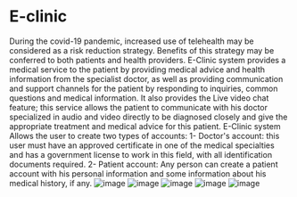 # E-clinic
During the covid-19 pandemic, increased use of telehealth may be
considered as a risk reduction strategy. Benefits of this strategy
may be conferred to both patients and health providers.
E-Clinic system provides a medical service to the patient by
providing medical advice and health information from the
specialist doctor, as well as providing communication and
support channels for the patient by responding to inquiries,
common questions and medical information. It also provides the
Live video chat feature; this service allows the patient to
communicate with his doctor specialized in audio and video
directly to be diagnosed closely and give the appropriate
treatment and medical advice for this patient.
E-Clinic system Allows the user to create two types of accounts:
1- Doctor's account: this user must have an approved
certificate in one of the medical specialties and has a
government license to work in this field, with all
identification documents required.
2- Patient account: Any person can create a patient account
with his personal information and some information about
his medical history, if any.
![image](https://user-images.githubusercontent.com/112770883/202873598-18754436-d50d-4895-829f-616682e0a231.png)
![image](https://user-images.githubusercontent.com/112770883/202873614-d48fa2bc-c8a1-4f68-a5a5-93a6667e4ca6.png)
![image](https://user-images.githubusercontent.com/112770883/202873618-51295dd9-c33e-416b-b691-feb41ff5a3f6.png)
![image](https://user-images.githubusercontent.com/112770883/202873623-8ba880b6-490c-46b8-834a-f7089de1d7f0.png)
![image](https://user-images.githubusercontent.com/112770883/202873627-efc6d0ff-aab1-441c-b628-7a6d2aa95cc1.png)
